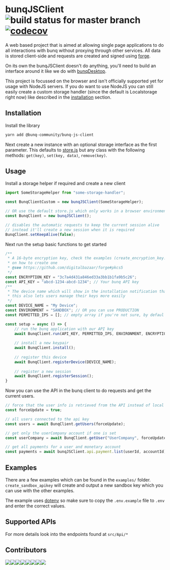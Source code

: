 # bunqJSClient ![build status for master branch](https://api.travis-ci.org/bunqCommunity/bunqJSClient.svg?branch=master) [![codecov](https://codecov.io/gh/bunqCommunity/bunqJSClient/branch/master/graph/badge.svg)](https://codecov.io/gh/bunqCommunity/bunqJSClient)

A web based project that is aimed at allowing single page applications to do all interactions with bunq without proxying through other services. 
All data is stored client-side and requests are created and signed using [forge](https://github.com/digitalbazaar/forge).

On its own the bunqJSClient doesn't do anything, you'll need to build an interface around it like we do with [bunqDesktop](https://github.com/bunqCommunity/bunqDesktop).

This project is focussed on the browser and isn't officially supported yet for usage with NodeJS servers. If you do want to use NodeJS you can still easily create a custom storage handler (since the default is Localstorage right now) like described in the [installation](#installation) section.

## Installation
Install the library
```bash
yarn add @bunq-community/bunq-js-client
```

Next create a new instance with an optional storage interface as the first parameter. 
This defaults to [store.js](https://github.com/marcuswestin/store.js/) but any class 
with the following methods: `get(key)`, `set(key, data)`, `remove(key)`.

## Usage
Install a storage helper if required and create a new client
```js
import SomeStorageHelper from "some-storage-handler"; 

const BunqClientCustom = new bunqJSClient(SomeStorageHelper);

// OR use the default store.js which only works in a browser environment
const BunqClient = new bunqJSClient();

// disables the automatic requests to keep the current session alive
// instead it'll create a new session when it is required
BunqClient.setKeepAlive(false);
```

Next run the setup basic functions to get started
```js
/**
 * A 16-byte encryption key, check the examples (create_encryption_key.js) 
 * on how to create one
 * @see https://github.com/digitalbazaar/forge#pkcs5
 */
const ENCRYPTION_KEY = "3c7a4d431a846ed33a3bb1b1fa9b5c26";
const API_KEY = "abcd-1234-abcd-1234"; // Your bunq API key
/**
 * The device name which will show in the installation notification that bunq sends
 * this also lets users manage their keys more easily
 */ 
const DEVICE_NAME = "My Device"; 
const ENVIRONMENT = "SANDBOX"; // OR you can use PRODUCTION
const PERMITTED_IPS = []; // empty array if you're not sure, by defaul the current IP is used

const setup = async () => {
    // run the bunq application with our API key
    await BunqClient.run(API_KEY, PERMITTED_IPS, ENVIRONMENT, ENCRYPTION_KEY);
    
    // install a new keypair 
    await BunqClient.install();
    
    // register this device
    await BunqClient.registerDevice(DEVICE_NAME);
    
    // register a new session
    await BunqClient.registerSession();
}
```

Now you can use the API in the bunq client to do requests and get the current users.
```js
// force that the user info is retrieved from the API instead of local cache version
const forceUpdate = true;

// all users connected to the api key
const users = await BunqClient.getUsers(forceUpdate);

// get only the userCompany account if one is set
const userCompany = await BunqClient.getUser("UserCompany", forceUpdate);

// get all payments for a user and monetary account
const payments = await bunqJSClient.api.payment.list(userId, accountId);
```

## Examples
There are a few examples which can be found in the `examples/` folder. `create_sandbox_apikey` will create and output a new sandbox key which you can use with the other examples.

The example uses [dotenv](https://github.com/motdotla/dotenv) so make sure to copy the `.env.example` file to `.env` and enter the correct values.

## Supported APIs
For more details look into the endpoints found at `src/Api/*`

## Contributors

[![](https://sourcerer.io/fame/crecket/bunqCommunity/bunqJSClient/images/0)](https://sourcerer.io/fame/crecket/bunqCommunity/bunqJSClient/links/0)[![](https://sourcerer.io/fame/crecket/bunqCommunity/bunqJSClient/images/1)](https://sourcerer.io/fame/crecket/bunqCommunity/bunqJSClient/links/1)[![](https://sourcerer.io/fame/crecket/bunqCommunity/bunqJSClient/images/2)](https://sourcerer.io/fame/crecket/bunqCommunity/bunqJSClient/links/2)[![](https://sourcerer.io/fame/crecket/bunqCommunity/bunqJSClient/images/3)](https://sourcerer.io/fame/crecket/bunqCommunity/bunqJSClient/links/3)[![](https://sourcerer.io/fame/crecket/bunqCommunity/bunqJSClient/images/4)](https://sourcerer.io/fame/crecket/bunqCommunity/bunqJSClient/links/4)[![](https://sourcerer.io/fame/crecket/bunqCommunity/bunqJSClient/images/5)](https://sourcerer.io/fame/crecket/bunqCommunity/bunqJSClient/links/5)[![](https://sourcerer.io/fame/crecket/bunqCommunity/bunqJSClient/images/6)](https://sourcerer.io/fame/crecket/bunqCommunity/bunqJSClient/links/6)[![](https://sourcerer.io/fame/crecket/bunqCommunity/bunqJSClient/images/7)](https://sourcerer.io/fame/crecket/bunqCommunity/bunqJSClient/links/7)
